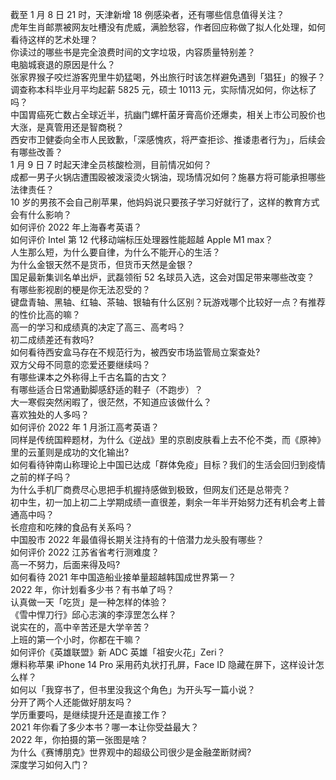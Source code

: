 截至 1 月 8 日 21 时，天津新增 18 例感染者，还有哪些信息值得关注？  
虎年生肖邮票被网友吐槽没有虎威，满脸愁容，作者回应称做了拟人化处理，如何看待这样的艺术处理？  
你读过的哪些书是完全浪费时间的文字垃圾，内容质量特别差？  
电脑城衰退的原因是什么？  
张家界猴子咬烂游客兜里牛奶猛喝，外出旅行时该怎样避免遇到「猖狂」的猴子？  
调查称本科毕业月平均起薪 5825 元，硕士 10113 元，实际情况如何，你达标了吗？  
中国胃癌死亡数占全球近半，抗幽门螺杆菌牙膏高价还爆卖，相关上市公司股价也大涨，是真管用还是智商税？  
西安市卫健委向全市人民致歉，「深感愧疚，将严查拒诊、推诿患者行为」，后续会有哪些改善？  
1 月 9 日 7 时起天津全员核酸检测，目前情况如何？  
成都一男子火锅店遭围殴被泼滚烫火锅油，现场情况如何？施暴方将可能承担哪些法律责任？  
10 岁的男孩不会自己削苹果，他妈妈说只要孩子学习好就行了，这样的教育方式会有什么影响？  
如何评价 2022 年上海春考英语？  
如何评价 Intel 第 12 代移动端标压处理器性能超越 Apple M1 max？  
人生那么短，为什么要自律，为什么不能开心的生活？  
为什么金银天然不是货币，但货币天然是金银？  
国足最新集训名单出炉，武磊领衔 52 名球员入选，这会对国足带来哪些改变？  
有哪些影视剧的梗是你无法忍受的？  
键盘青轴、黑轴、红轴、茶轴、银轴有什么区别？玩游戏哪个比较好一点？有推荐的性价比高的嘛？  
高一的学习和成绩真的决定了高三、高考吗？  
初二成绩差还有救吗?  
如何看待西安盒马存在不规范行为，被西安市场监管局立案查处?  
双方父母不同意的恋爱还要继续吗？  
有哪些课本之外称得上千古名篇的古文？  
有哪些适合日常通勤脚感舒适的鞋子（不跑步）？  
大一寒假突然闲暇了，很茫然，不知道应该做什么？  
喜欢独处的人多吗？  
如何评价 2022 年 1 月浙江高考英语？  
同样是传统国粹题材，为什么《逆战》里的京剧皮肤看上去不伦不类，而《原神》里的云堇则是成功的文化输出?  
如何看待钟南山称理论上中国已达成「群体免疫」目标？我们的生活会回归到疫情之前的样子吗？  
为什么手机厂商费尽心思把手机握持感做到极致，但网友们还是总带壳？  
初中生，初一加上初二上学期成绩一直很差，剩余一年半开始努力还有机会考上普通高中吗？  
长痘痘和吃辣的食品有关系吗？  
中国股市 2022 年最值得长期关注持有的十倍潜力龙头股有哪些？  
如何评价 2022 江苏省省考行测难度？  
高一不努力，后面来得及吗?  
如何看待 2021 年中国造船业接单量超越韩国成世界第一？  
2022 年，你计划看多少书？有书单了吗？  
认真做一天「吃货」是一种怎样的体验？  
《雪中悍刀行》邱心志演的李淳罡怎么样？  
说实在的，高中辛苦还是大学辛苦？  
上班的第一个小时，你都在干嘛？  
如何评价《英雄联盟》新 ADC 英雄「祖安火花」Zeri？  
爆料称苹果 iPhone 14 Pro 采用药丸状打孔屏，Face ID 隐藏在屏下，这样设计怎么样？  
如何以「我穿书了，但书里没我这个角色」为开头写一篇小说？  
分开了两个人还能做好朋友吗？  
学历重要吗，是继续提升还是直接工作？  
2021 年你看了多少本书？哪一本让你受益最大？  
2022 年，你拍摄的第一张图是啥？  
为什么《赛博朋克》世界观中的超级公司很少是金融垄断财阀?  
深度学习如何入门？  
